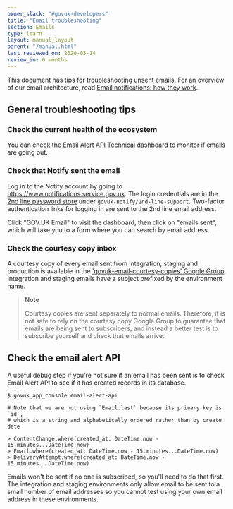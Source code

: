 ```yaml
---
owner_slack: "#govuk-developers"
title: "Email troubleshooting"
section: Emails
type: learn
layout: manual_layout
parent: "/manual.html"
last_reviewed_on: 2020-05-14
review_in: 6 months
---
```


This document has tips for troubleshooting unsent emails. For an overview of our
email architecture, read [Email notifications: how they work](/manual/email-notifications-how-they-work.html).

## General troubleshooting tips

### Check the current health of the ecosystem

You can check the [Email Alert API Technical dashboard][dashboard] to monitor
if emails are going out.

### Check that Notify sent the email

Log in to the Notify account by going to <https://www.notifications.service.gov.uk>.
The login credentials are in the [2nd line password store][password-store] under
`govuk-notify/2nd-line-support`. Two-factor authentication links for logging in are
sent to the 2nd line email address.

Click "GOV.UK Email" to visit the dashboard, then click on "emails sent", which
will take you to a form where you can search by email address.

### Check the courtesy copy inbox

A courtesy copy of every email sent from integration, staging and production
is available in the ['govuk-email-courtesy-copies' Google Group][google-group].
Integration and staging emails have a subject prefixed by the
environment name.

> **Note**
>
> Courtesy copies are sent separately to normal emails. Therefore, it is not
> safe to rely on the courtesy copy Google Group to guarantee that emails
> are being sent to subscribers, and instead a better test is to
> subscribe yourself and check that emails arrive.

## Check the email alert API

A useful debug step if you're not sure if an email has been sent is to
check Email Alert API to see if it has created records in its database.

```
$ govuk_app_console email-alert-api

# Note that we are not using `Email.last` because its primary key is `id`,
# which is a string and alphabetically ordered rather than by create date

> ContentChange.where(created_at: DateTime.now - 15.minutes...DateTime.now)
> Email.where(created_at: DateTime.now - 15.minutes...DateTime.now)
> DeliveryAttempt.where(created_at: DateTime.now - 15.minutes...DateTime.now)
```

Emails won't be sent if no one is subscribed, so you'll need to do that
first. The integration and staging environments only allow email to be
sent to a small number of email addresses so you cannot test using your
own email address in these environments.

[dashboard]: https://grafana.production.govuk.digital/dashboard/file/email_alert_api_technical.json?refresh=10s&orgId=1
[google-group]: https://groups.google.com/a/digital.cabinet-office.gov.uk/forum/#!forum/govuk-email-courtesy-copies
[password-store]: https://github.com/alphagov/govuk-secrets/tree/master/pass/2ndline/govuk-notify

